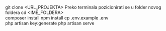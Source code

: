 git clone <URL_PROJEKTA> 
Preko terminala pozicionirati se u folder novog foldera  cd <IME_FOLDERA>  
composer  install
npm install
cp .env.example .env     
php artisan key:generate
php artisan serve







